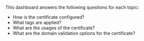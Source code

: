 This dashboard answers the following questions for each topic:

- How is the certificate configured?
- What tags are applied?
- What are the usages of the certificate?
- What are the domain validation options for the certificate?
